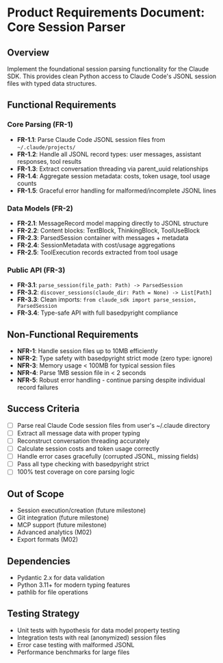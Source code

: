 # Product Requirements Document: Core Session Parser

## Overview

Implement the foundational session parsing functionality for the Claude SDK. This provides clean Python access to Claude Code's JSONL session files with typed data structures.

## Functional Requirements

### Core Parsing (FR-1)

- **FR-1.1**: Parse Claude Code JSONL session files from `~/.claude/projects/`
- **FR-1.2**: Handle all JSONL record types: user messages, assistant responses, tool results
- **FR-1.3**: Extract conversation threading via parent_uuid relationships
- **FR-1.4**: Aggregate session metadata: costs, token usage, tool usage counts
- **FR-1.5**: Graceful error handling for malformed/incomplete JSONL lines

### Data Models (FR-2)

- **FR-2.1**: MessageRecord model mapping directly to JSONL structure
- **FR-2.2**: Content blocks: TextBlock, ThinkingBlock, ToolUseBlock
- **FR-2.3**: ParsedSession container with messages + metadata
- **FR-2.4**: SessionMetadata with cost/usage aggregations
- **FR-2.5**: ToolExecution records extracted from tool usage

### Public API (FR-3)

- **FR-3.1**: `parse_session(file_path: Path) -> ParsedSession`
- **FR-3.2**: `discover_sessions(claude_dir: Path = None) -> List[Path]`
- **FR-3.3**: Clean imports: `from claude_sdk import parse_session, ParsedSession`
- **FR-3.4**: Type-safe API with full basedpyright compliance

## Non-Functional Requirements

- **NFR-1**: Handle session files up to 10MB efficiently
- **NFR-2**: Type safety with basedpyright strict mode (zero type: ignore)
- **NFR-3**: Memory usage < 100MB for typical session files
- **NFR-4**: Parse 1MB session file in < 2 seconds
- **NFR-5**: Robust error handling - continue parsing despite individual record failures

## Success Criteria

- [ ] Parse real Claude Code session files from user's ~/.claude directory
- [ ] Extract all message data with proper typing
- [ ] Reconstruct conversation threading accurately
- [ ] Calculate session costs and token usage correctly
- [ ] Handle error cases gracefully (corrupted JSONL, missing fields)
- [ ] Pass all type checking with basedpyright strict
- [ ] 100% test coverage on core parsing logic

## Out of Scope

- Session execution/creation (future milestone)
- Git integration (future milestone)
- MCP support (future milestone)
- Advanced analytics (M02)
- Export formats (M02)

## Dependencies

- Pydantic 2.x for data validation
- Python 3.11+ for modern typing features
- pathlib for file operations

## Testing Strategy

- Unit tests with hypothesis for data model property testing
- Integration tests with real (anonymized) session files
- Error case testing with malformed JSONL
- Performance benchmarks for large files